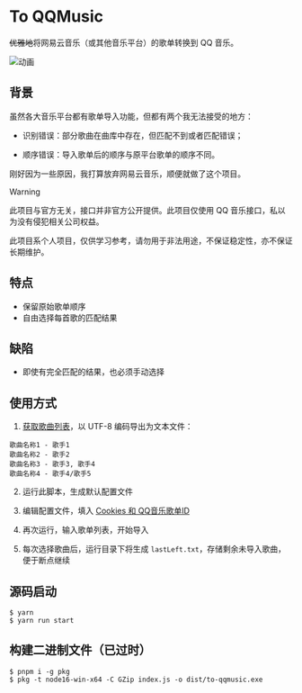 # To QQMusic

~~优雅地~~将网易云音乐（或其他音乐平台）的歌单转换到 QQ 音乐。

![动画](https://github.com/alex3236/ToQQMusic/assets/45303195/003b527f-258a-4c92-8e15-2f0c4467f272)

## 背景

虽然各大音乐平台都有歌单导入功能，但都有两个我无法接受的地方：

- 识别错误：部分歌曲在曲库中存在，但匹配不到或者匹配错误；

- 顺序错误：导入歌单后的顺序与原平台歌单的顺序不同。

刚好因为一些原因，我打算放弃网易云音乐，顺便就做了这个项目。

> [!WARNING]
> 此项目与官方无关，接口并非官方公开提供。此项目仅使用 QQ 音乐接口，私以为没有侵犯相关公司权益。
> 
> 此项目系个人项目，仅供学习参考，请勿用于非法用途，不保证稳定性，亦不保证长期维护。

## 特点
- 保留原始歌单顺序
- 自由选择每首歌的匹配结果

## 缺陷
- 即使有完全匹配的结果，也必须手动选择

## 使用方式

1. [获取歌曲列表](docs/Export.md)，以 UTF-8 编码导出为文本文件：

```plain
歌曲名称1 - 歌手1
歌曲名称2 - 歌手2
歌曲名称3 - 歌手3, 歌手4
歌曲名称4 - 歌手4/歌手5
```

2. 运行此脚本，生成默认配置文件

3. 编辑配置文件，填入 [Cookies 和 QQ音乐歌单ID](docs/QQProps.md)

4. 再次运行，输入歌单列表，开始导入

5. 每次选择歌曲后，运行目录下将生成 `lastLeft.txt`，存储剩余未导入歌曲，便于断点继续

## 源码启动
```shell
$ yarn
$ yarn run start
```

## 构建二进制文件（已过时）
```shell
$ pnpm i -g pkg
$ pkg -t node16-win-x64 -C GZip index.js -o dist/to-qqmusic.exe
```
